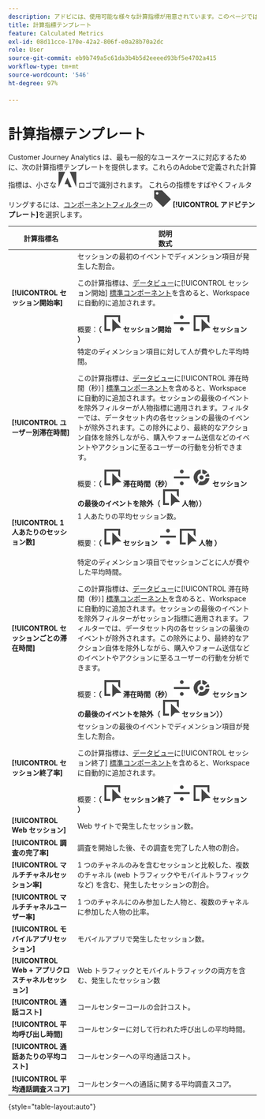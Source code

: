 ```yaml
---
description: アドビには、使用可能な様々な計算指標が用意されています。このページでは、これらの指標とその使用目的を一覧表示します。
title: 計算指標テンプレート
feature: Calculated Metrics
exl-id: 08d11cce-170e-42a2-806f-e0a28b70a2dc
role: User
source-git-commit: eb9b749a5c61da3b4b5d2eeeed93bf5e4702a415
workflow-type: tm+mt
source-wordcount: '546'
ht-degree: 97%

---
```


# 計算指標テンプレート

Customer Journey Analytics は、最も一般的なユースケースに対応するために、次の計算指標テンプレートを提供します。これらのAdobeで定義された計算指標は、小さな ![AdobeLogoSmall](/help/assets/icons/AdobeLogoSmall.svg) ロゴで識別されます。 これらの指標をすばやくフィルタリングするには、[コンポーネントフィルター](/help/components/overview.md#filter)の![ラベル](/help/assets/icons/Label.svg) **[!UICONTROL アドビテンプレート]**&#x200B;を選択します。

| 計算指標名 | 説明<br/>数式 |
|---------|----------|
| **[!UICONTROL セッション開始率]** | セッションの最初のイベントでディメンション項目が発生した割合。<p>この計算指標は、[データビュー](/help/data-views/create-dataview.md)に[!UICONTROL セッション開始] [標準コンポーネント](/help/data-views/component-reference.md)を含めると、Workspace に自動的に追加されます。</p>概要：**（** ![イベント](/help/assets/icons/Event.svg) **セッション開始** ![除算](/help/assets/icons/Divide.svg) ![イベント](/help/assets/icons/Event.svg) **セッション** **）** |
| **[!UICONTROL ユーザー別滞在時間]** | 特定のディメンション項目に対して人が費やした平均時間。<p>この計算指標は、[データビュー](/help/data-views/create-dataview.md)に[!UICONTROL 滞在時間（秒）] [標準コンポーネント](/help/data-views/component-reference.md)を含めると、Workspace に自動的に追加されます。セッションの最後のイベントを除外フィルターが人物指標に適用されます。フィルターでは、データセット内の各セッションの最後のイベントが除外されます。この除外により、最終的なアクション自体を除外しながら、購入やフォーム送信などのイベントやアクションに至るユーザーの行動を分析できます。</p>概要：**（** ![イベント](/help/assets/icons/Event.svg) **滞在時間（秒）** ![除算](/help/assets/icons/Divide.svg) ![セグメント化](/help/assets/icons/Segmentation.svg) **セッションの最後のイベントを除外（** ![イベント](/help/assets/icons/Event.svg) **人物））** |
| **[!UICONTROL 1 人あたりのセッション数]** | 1 人あたりの平均セッション数。<p>概要：**（** ![イベント](/help/assets/icons/Event.svg) **セッション** ![除算](/help/assets/icons/Divide.svg) ![イベント](/help/assets/icons/Event.svg) **人物** **）** |
| **[!UICONTROL セッションごとの滞在時間]** | 特定のディメンション項目でセッションごとに人が費やした平均時間。<p>この計算指標は、[データビュー](/help/data-views/create-dataview.md)に[!UICONTROL 滞在時間（秒）] [標準コンポーネント](/help/data-views/component-reference.md)を含めると、Workspace に自動的に追加されます。セッションの最後のイベントを除外フィルターがセッション指標に適用されます。フィルターでは、データセット内の各セッションの最後のイベントが除外されます。この除外により、最終的なアクション自体を除外しながら、購入やフォーム送信などのイベントやアクションに至るユーザーの行動を分析できます。</p>概要：**（** ![イベント](/help/assets/icons/Event.svg) **滞在時間（秒）** ![除算](/help/assets/icons/Divide.svg) ![セグメント化](/help/assets/icons/Segmentation.svg) **セッションの最後のイベントを除外（** ![イベント](/help/assets/icons/Event.svg) **セッション））** |
| **[!UICONTROL セッション終了率]** | セッションの最後のイベントでディメンション項目が発生した割合。 <p>この計算指標は、[データビュー](/help/data-views/create-dataview.md)に[!UICONTROL セッション終了] [標準コンポーネント](/help/data-views/component-reference.md)を含めると、Workspace に自動的に追加されます。</p>概要：**（** ![イベント](/help/assets/icons/Event.svg) **セッション終了** ![除算](/help/assets/icons/Divide.svg) ![イベント](/help/assets/icons/Event.svg) **セッション** **）** |
| **[!UICONTROL Web セッション]** | Web サイトで発生したセッション数。 |
| **[!UICONTROL 調査の完了率]** | 調査を開始した後、その調査を完了した人物の割合。 |
| **[!UICONTROL マルチチャネルセッション率]** | 1 つのチャネルのみを含むセッションと比較した、複数のチャネル (web トラフィックやモバイルトラフィックなど) を含む、発生したセッションの割合。 |
| **[!UICONTROL マルチチャネルユーザー率]** | 1 つのチャネルにのみ参加した人物と、複数のチャネルに参加した人物の比率。 |
| **[!UICONTROL モバイルアプリセッション]** | モバイルアプリで発生したセッション数。 |
| **[!UICONTROL Web + アプリクロスチャネルセッション]** | Web トラフィックとモバイルトラフィックの両方を含む、発生したセッション数 |
| **[!UICONTROL 通話コスト]** | コールセンターコールの合計コスト。<!-- <p>Summary: Call length</p> --> |
| **[!UICONTROL 平均呼び出し時間]** | コールセンターに対して行われた呼び出しの平均時間。 |
| **[!UICONTROL 通話あたりの平均コスト]** | コールセンターへの平均通話コスト。 |
| **[!UICONTROL 平均通話調査スコア]** | コールセンターへの通話に関する平均調査スコア。 |

{style="table-layout:auto"}
